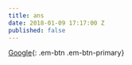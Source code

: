 ```yaml
---
title: ans
date: 2018-01-09 17:17:00 Z
published: false
---
```


[Google](https://google.com){: .em-btn .em-btn-primary}